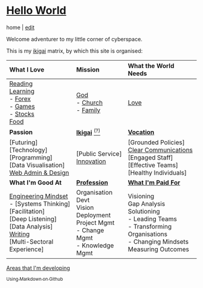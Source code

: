 # [Hello World](https://alwinwoo.github.io/)
home | [edit](https://github.com/alwinwoo/alwinwoo.github.io/edit/master/index.md)

Welcome adventurer to my little corner of cyberspace.

This is my [ikigai](ikigai.md) matrix, by which this site is organised:

What I Love             | Mission                                 | What the World Needs
:---                    | :---                                    | :---
[Reading][]<br>[Learning][]<br>- [Forex][]<br>- [Games][]<br>- [Stocks][]<br>[Food][]<br> | [God][]<br>- [Church][]<br>- [Family][]<br> | [Love][]<br>
**Passion** | **[Ikigai][]** [<sup>(?)</sup>][ikigai] | **[Vocation][linked]**
[Futuring]<br>[Technology]<br>[Programming]<br>[Data Visualisation]<br>[Web Admin & Design][web] | [Public Service]<br>[Innovation][] | [Grounded Policies]<br>[Clear Communications][comms]<br>[Engaged Staff]<br>[Effective Teams]<br>[Healthy Individuals]
**What I'm Good At** | **[Profession][linked]** | **[What I'm Paid For][linked]**
[Engineering Mindset][eng]<br>- [Systems Thinking]<br>[Facilitation]<br>[Deep Listening]<br>[Data Analysis]<br>[Writing][]<br>[Multi-Sectoral Experience]<br> | Organisation Devt<br>Vision Deployment<br>Project Mgmt<br>- Change Mgmt<br>- Knowledge Mgmt | Visioning<br>Gap Analysis<br>Solutioning<br>- Leading Teams<br>- Transforming Organisations<br>- Changing Mindsets<br>Measuring Outcomes<br>

[Areas that I'm developing][learning]

[<sub>Using Markdown on Github</sub>][GH]

[church]:     https://alwinwoo.github.io/pages/church.html        "Church"
[comms]:      https://alwinwoo.github.io/pages/comms.html         "Clear Communications"
[eng]:        https://alwinwoo.github.io/pages/engineering.html   "Engineering Mindset"
[family]:     https://alwinwoo.github.io/pages/family.html        "Family"
[food]:       https://alwinwoo.github.io/pages/food.html          "Food"
[forex]:      https://alwinwoo.github.io/pages/forex.html         "Forex"
[games]:      https://alwinwoo.github.io/pages/games.html         "Games"
[GH]:         https://alwinwoo.github.io/pages/github.html        "GitHub and Markdown"
[god]:        https://alwinwoo.github.io/pages/god.html           "God"
[ikigai]:     https://alwinwoo.github.io/pages/ikigai.html        "Ikigai"
[innovation]: https://alwinwoo.github.io/pages/innovation.html    "Innovation"
[learning]:   https://alwinwoo.github.io/pages/learning.html      "Learning"
[love]:       https://alwinwoo.github.io/pages/love.html          "Love"
[reading]:    https://alwinwoo.github.io/pages/reading.html       "Reading"
[stocks]:     https://alwinwoo.github.io/stocks.html              "Stocks"
[web]:        https://alwinwoo.github.io/pages/web.html           "Web Administration and Design"
[writing]:    https://alwinwoo.github.io/pages/writing.html       "Writing"

[linked]:   https://sg.linkedin.com/in/alwinwoo                     "My LinkedIn Account"
